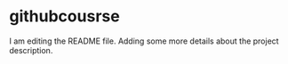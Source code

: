 # githubcousrse
I am editing the README file. Adding some more details about the project description.
